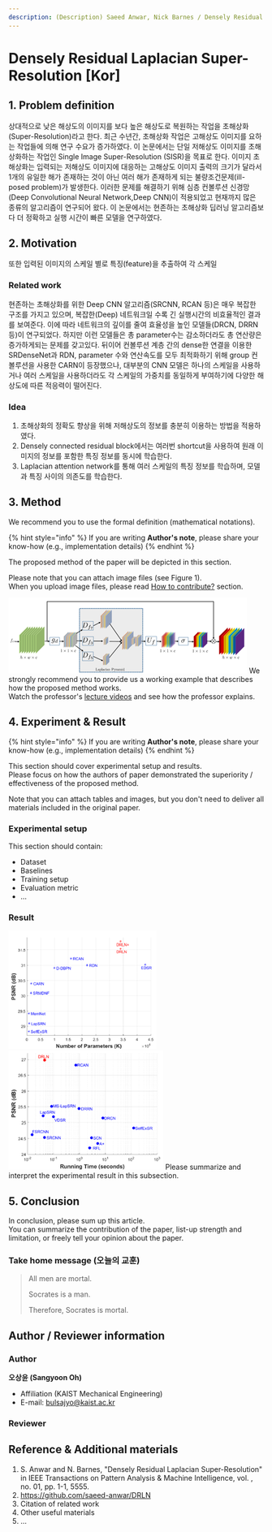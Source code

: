 ```yaml
---
description: (Description) Saeed Anwar, Nick Barnes / Densely Residual Laplacian Super-Resolution / IEEE 2019
---
```


# Densely Residual Laplacian Super-Resolution \[Kor]


##  1. Problem definition

상대적으로 낮은 해상도의 이미지를 보다 높은 해상도로 복원하는 작업을 초해상화(Super-Resolution)라고 한다.
최근 수년간, 초해상화 작업은 고해상도 이미지를 요하는 작업들에 의해 연구 수요가 증가하였다.
이 논문에서는 단일 저해상도 이미지를 초해상화하는 작업인 Single Image Super-Resolution (SISR)을 목표로 한다.
이미지 초해상화는 입력되는 저해상도 이미지에 대응하는 고해상도 이미지 출력의 크기가 달라서 1개의 유일한 해가 존재하는 것이 아닌 여러 해가 존재하게 되는 불량조건문제(ill-posed problem)가 발생한다. 이러한 문제를 해결하기 위해 심층 컨볼루션 신경망(Deep Convolutional Neural Network,Deep CNN)이 적용되었고 현재까지 많은 종류의 알고리즘이 연구되어 왔다. 
이 논문에서는 현존하는 초해상화 딥러닝 알고리즘보다 더 정확하고 실행 시간이 빠른 모델을 연구하였다.

## 2. Motivation



또한 입력된 이미지의 스케일 별로 특징(feature)을 추출하여 각 스케일

### Related work
현존하는 초해상화를 위한 Deep CNN 알고리즘(SRCNN, RCAN 등)은 매우 복잡한 구조를 가지고 있으며, 복잡한(Deep) 네트워크일 수록 긴 실행시간의 비효율적인 결과를 보여준다. 
이에 따라 네트워크의 깊이를 줄여 효율성을 높인 모델들(DRCN, DRRN 등)이 연구되었다. 하지만 이런 모델들은 총 parameter수는 감소하더라도 총 연산량은 증가하게되는 문제를 갖고있다.
뒤이어 컨볼루션 계층 간의 dense한 연결을 이용한 SRDenseNet과 RDN, parameter 수와 연산속도를 모두 최적화하기 위해 group 컨볼루션을 사용한 CARN이 등장했으나, 대부분의 CNN 모델은 하나의 스케일을 사용하거나 여러 스케일을 사용하더라도 각 스케일의 가중치를 동일하게 부여하기에 다양한 해상도에 따른 적응력이 떨어진다.

### Idea

1. 초해상화의 정확도 향상을 위해 저해상도의 정보를 충분히 이용하는 방법을 적용하였다.
2. Densely connected residual block에서는 여러번 shortcut을 사용하여 원래 이미지의 정보를 포함한 특징 정보를 동시에 학습한다.
3. Laplacian attention network를 통해 여러 스케일의 특징 정보를 학습하며, 모델과 특징 사이의 의존도를 학습한다.

## 3. Method




We recommend you to use the formal definition \(mathematical notations\).


{% hint style="info" %}
If you are writing **Author's note**, please share your know-how \(e.g., implementation details\)
{% endhint %}

The proposed method of the paper will be depicted in this section.

Please note that you can attach image files \(see Figure 1\).  
When you upload image files, please read [How to contribute?](../../how-to-contribute.md#image-file-upload) section.

![Figure : ](../../.gitbook/assets/DRLN_Laplacian.png)
We strongly recommend you to provide us a working example that describes how the proposed method works.  
Watch the professor's [lecture videos](https://www.youtube.com/playlist?list=PLODUp92zx-j8z76RaVka54d3cjTx00q2N) and see how the professor explains.

## 4. Experiment & Result



{% hint style="info" %}
If you are writing **Author's note**, please share your know-how \(e.g., implementation details\)
{% endhint %}

This section should cover experimental setup and results.  
Please focus on how the authors of paper demonstrated the superiority / effectiveness of the proposed method.

Note that you can attach tables and images, but you don't need to deliver all materials included in the original paper.

### Experimental setup

This section should contain:

* Dataset
* Baselines
* Training setup
* Evaluation metric
* ...

### Result
![Figure : ](../../.gitbook/assets/Result_PSNR1.png)
![Figure : ](../../.gitbook/assets/Result_PSNR2.png)
Please summarize and interpret the experimental result in this subsection.

## 5. Conclusion



In conclusion, please sum up this article.  
You can summarize the contribution of the paper, list-up strength and limitation, or freely tell your opinion about the paper.

### Take home message \(오늘의 교훈\)

> All men are mortal.
>
> Socrates is a man.
>
> Therefore, Socrates is mortal.

## Author / Reviewer information

### Author

**오상윤 \(Sangyoon Oh\)** 

* Affiliation \(KAIST Mechanical Engineering\)
* E-mail: bulsajyo@kaist.ac.kr


### Reviewer

## Reference & Additional materials

1. S. Anwar and N. Barnes, "Densely Residual Laplacian Super-Resolution" in IEEE Transactions on Pattern Analysis & Machine Intelligence, vol. , no. 01, pp. 1-1, 5555.
2. https://github.com/saeed-anwar/DRLN
3. Citation of related work
4. Other useful materials
5. ...

